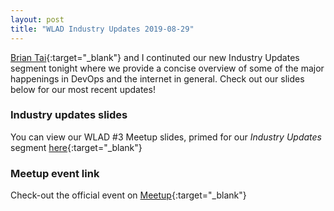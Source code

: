 ```yaml
---
layout: post
title: "WLAD Industry Updates 2019-08-29"
---
```


[Brian Tai](https://www.linkedin.com/in/briantai35/){:target="_blank"} and I continuted our new Industry Updates segment tonight where we provide a concise overview of some of the major happenings in DevOps and the internet in general. Check out our slides below for our most recent updates!

### Industry updates slides

You can view our WLAD #3 Meetup slides, primed for our *Industry Updates* segment [here](https://slides.com/coreygale/wlad-3#/4){:target="_blank"}

### Meetup event link

Check-out the official event on [Meetup](https://www.meetup.com/West-LA-DevOps/events/263783229/){:target="_blank"}
